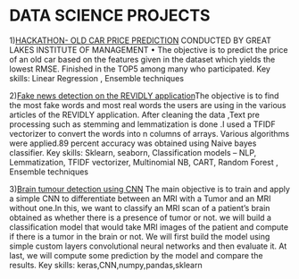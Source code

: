 # DATA SCIENCE PROJECTS

1)[HACKATHON- OLD CAR PRICE PREDICTION](https://github.com/ajay0215/DATA-SCIENCE-PROJECTS/blob/main/AJAY%20hackathon.ipynb) CONDUCTED BY GREAT LAKES INSTITUTE OF MANAGEMENT
•	The objective is to predict the price of an old car based on the features given in the dataset which yields the lowest RMSE. Finished in the TOP5 among many who participated. Key skills: Linear Regression ,  Ensemble techniques 

2)[Fake news detection on the REVIDLY application](https://github.com/ajay0215/DATA-SCIENCE-PROJECTS/blob/main/REVIDLY%20Fake%20news%20classifier.ipynb)The objective is to find the most fake words and most real words the users are using in the various articles of the REVIDLY  application. After cleaning the data ,Text pre processing such as stemming and lemmatization is done .I used a TFIDF vectorizer to convert the words into n columns of arrays. Various algorithms were applied.89 percent accuracy was obtained using Naive bayes classifier.
Key skills: Sklearn, seaborn, Classification models – NLP, Lemmatization, TFIDF vectorizer, Multinomial NB, CART, Random Forest , Ensemble techniques 

3)[Brain tumour detection using CNN](https://github.com/ajay0215/Data-Science-Projects/blob/main/Brain%20Tumor%20Detection%20using%20CNN.py) The main objective is  to train and apply a simple CNN to differentiate between an MRI with a Tumor and an MRI without one.In this, we want to classify an MRI scan of a patient’s brain obtained as whether there is a presence of tumor or not. we will build a classification model that would take MRI images of the patient and compute if there is a tumor in the brain or not. We will first build the model using simple custom layers convolutional neural networks and then evaluate it. At last, we will compute some prediction by the model and compare the results. 
Key skills: keras,CNN,numpy,pandas,sklearn


